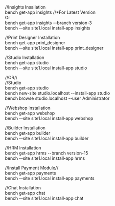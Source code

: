 //Insights Insallation   
bench get-app insights //*For Latest Version    
Or   
bench get-app insights --branch version-3    
bench --site site1.local install-app insights    


//Print Designer Installation   
bench get-app print_designer   
bench --site site1.local install-app print_designer   

//Studio Installation   
bench get-app studio   
bench --site site1.local install-app studio    

//OR//   
//Studio   
bench get-app studio   
bench new-site studio.localhost --install-app studio   
bench browse studio.localhost --user Administrator   

//Webshop Installation   
bench get-app webshop   
bench --site site1.local install-app webshop   

//Builder Installation   
bench get-app builder   
bench --site site1.local install-app builder    

//HRM Installation    
bench get-app hrms --branch version-15   
bench --site site1.local install-app hrms   
   

//Install Payment Module//    
bench get-app payments   
bench --site site1.local install-app payments    


//Chat Installation    
bench get-app chat    
bench --site site1.local install-app chat    
